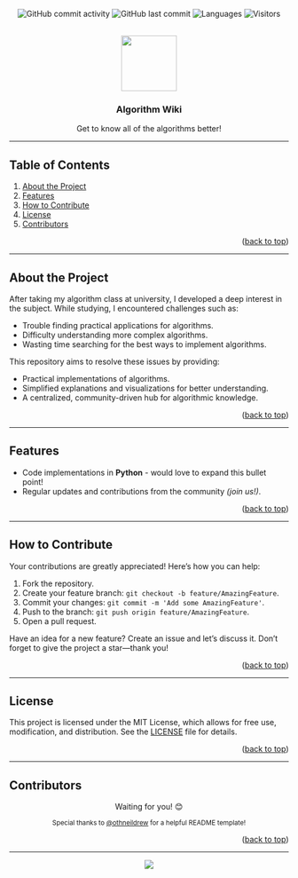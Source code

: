 <div align="center">
<a name="readme-top"></a>

  ![GitHub commit activity](https://img.shields.io/github/commit-activity/t/Ruthietta/algorithm-wiki?style=for-the-badge&color=216ed6&label=Total%20commits)
  ![GitHub last commit](https://img.shields.io/github/last-commit/Ruthietta/algorithm-wiki?style=for-the-badge&color=216ed6&label=Last%20update)
  ![Languages](https://img.shields.io/badge/Languages-C++%20|%20Python%20|%20C%23%20|%20Java-green?style=for-the-badge&color=216ed6&label=Used%20languages)
  ![Visitors](https://api.visitorbadge.io/api/visitors?path=https%3A%2F%2Fgithub.com%2FRuthietta%2Falgorithm-wiki&countColor=%23216ed6)

<br />

<img src="https://i.ibb.co/cF0gt2t/neural.png" align="center" width="100px" />

### Algorithm Wiki

Get to know all of the algorithms better!

</div>

---

## Table of Contents
1. [About the Project](#about-the-project)
2. [Features](#features)
3. [How to Contribute](#how-to-contribute)
4. [License](#license)
5. [Contributors](#contributors)

<p align="right">(<a href="#readme-top">back to top</a>)</p>

---

## About the Project

After taking my algorithm class at university, I developed a deep interest in the subject. While studying, I encountered challenges such as:
- Trouble finding practical applications for algorithms.
- Difficulty understanding more complex algorithms.
- Wasting time searching for the best ways to implement algorithms.

This repository aims to resolve these issues by providing:
- Practical implementations of algorithms.
- Simplified explanations and visualizations for better understanding.
- A centralized, community-driven hub for algorithmic knowledge.

<p align="right">(<a href="#readme-top">back to top</a>)</p>

---

## Features

- Code implementations in **Python** - would love to expand this bullet point!
- Regular updates and contributions from the community *(join us!)*.

<p align="right">(<a href="#readme-top">back to top</a>)</p>

---

## How to Contribute

Your contributions are greatly appreciated! Here’s how you can help:

1. Fork the repository.
2. Create your feature branch: `git checkout -b feature/AmazingFeature`.
3. Commit your changes: `git commit -m 'Add some AmazingFeature'`.
4. Push to the branch: `git push origin feature/AmazingFeature`.
5. Open a pull request.

Have an idea for a new feature? Create an issue and let’s discuss it. Don’t forget to give the project a star—thank you!

<p align="right">(<a href="#readme-top">back to top</a>)</p>

---

## License

This project is licensed under the MIT License, which allows for free use, modification, and distribution. See the [LICENSE](LICENSE) file for details.

<p align="right">(<a href="#readme-top">back to top</a>)</p>

---

## Contributors

<div align="center">
  Waiting for you! 😊

  <sub>Special thanks to <a href="https://github.com/othneildrew/Best-README-Template">@othneildrew</a> for a helpful README template!</sub>
</div>

<p align="right">(<a href="#readme-top">back to top</a>)</p>

---

<div align="center">
  <img src="https://img.shields.io/badge/Created%20by%20Ruthietta-April%202024-216ed6?style=for-the-badge" />
</div>
